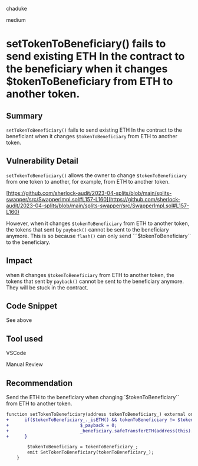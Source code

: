 chaduke

medium

# setTokenToBeneficiary() fails to send existing ETH In the contract to the beneficiary when it changes $tokenToBeneficiary from ETH to another token.

## Summary
``setTokenToBeneficiary()`` fails to send existing ETH In the contract to the beneficiant when it changes ``$tokenToBeneficiary`` from ETH to another token.

## Vulnerability Detail
``setTokenToBeneficiary()`` allows the owner to change ``$tokenToBeneficiary`` from one token to another, for example,  from ETH to another token. 

[https://github.com/sherlock-audit/2023-04-splits/blob/main/splits-swapper/src/SwapperImpl.sol#L157-L160](https://github.com/sherlock-audit/2023-04-splits/blob/main/splits-swapper/src/SwapperImpl.sol#L157-L160)

However, when it changes ``$tokenToBeneficiary`` from ETH to another token, the tokens that sent by ``payback()`` cannot be sent to the beneficiary anymore. This is so because ``flash()`` can only send  ```$tokenToBeneficiary``  to the beneficiary. 

## Impact
 when it changes ``$tokenToBeneficiary`` from ETH to another token, the tokens that sent by ``payback()`` cannot be sent to the beneficiary anymore.  They will be stuck in the contract. 


## Code Snippet
See above

## Tool used
VSCode

Manual Review

## Recommendation
Send the ETH to the beneficiary when changing  `$tokenToBeneficiary`` from ETH to another token. 
```diff
function setTokenToBeneficiary(address tokenToBeneficiary_) external onlyOwner {
+      if($tokenToBeneficiary_._isETH() && tokenToBeneficiary != $tokenToBeneficiary_)
+                           $_payback = 0;
+                           _beneficiary.safeTransferETH(address(this).balance);
+      }

        $tokenToBeneficiary = tokenToBeneficiary_;
        emit SetTokenToBeneficiary(tokenToBeneficiary_);
    }
```